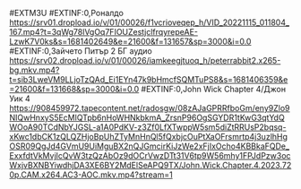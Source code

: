 #EXTM3U
#EXTINF:0,Роналдо 
https://srv01.dropload.io/v/01/00026/f1vcrioveqep_h/VID_20221115_011804_167.mp4?t=3qWg78lVgOq7FIOUZestjclfrqyrepeAE-LzwK7V0ks&s=1681402649&e=21600&f=131657&sp=3000&i=0.0
#EXTINF:0,Зайчето Питър 2 БГ аудио 
https://srv02.dropload.io/v/01/00026/iamkeegjtuoq_h/peterrabbit2.x265-bg.mkv.mp4?t=sib3LweVM9LLjoTzQAd_Ei1EYn47k9bHmcfSQMTuPS8&s=1681406359&e=21600&f=131668&sp=3000&i=0.0
#EXTINF:0,John Wick Chapter 4/Джон Уик 4 
https://908459972.tapecontent.net/radosgw/08zAJaGPRRfboGm/eny9Zlo9NIQwHnxyS5EcMlQTpb6nHoWHNkbkmA_ZrsnP96OgSGYDR1tKwG3qtYdQWOoA90TCdNbYJGSL-a1A0PdKV-z3Zf0LfXTwppW5sm5diZtRRUsP2bqsq-xKwc1dbCK1zQLQZHjoBpUhZTyMnHnQl5fQxbjcOuPtXaOFrsmrtp4j3uzlhHgOSR09QgJd4GVmU9UiMguBX2nQJGmcirKiJzWe2xFjIxOcho4KBBkaFQDe_ExxfdtVkMvjIcQvW3tzQzAbOz9dOCrVwzDTt31V6tp9W56mhy1FPJdPzw3ocWxjvBXNBYiwdhjDA3XE6BY2MdElSeAPQ9TX/John.Wick.Chapter.4.2023.720p.CAM.x264.AC3-AOC.mkv.mp4?stream=1
